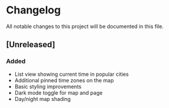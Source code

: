 # Changelog

All notable changes to this project will be documented in this file.

## [Unreleased]
### Added
- List view showing current time in popular cities
- Additional pinned time zones on the map
- Basic styling improvements
- Dark mode toggle for map and page
- Day/night map shading

